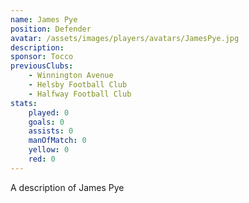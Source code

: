 ```yaml
---
name: James Pye
position: Defender
avatar: /assets/images/players/avatars/JamesPye.jpg
description:
sponsor: Tocco
previousClubs:
    - Winnington Avenue
    - Helsby Football Club
    - Halfway Football Club
stats:
    played: 0
    goals: 0
    assists: 0
    manOfMatch: 0
    yellow: 0
    red: 0
---
```

A description of James Pye